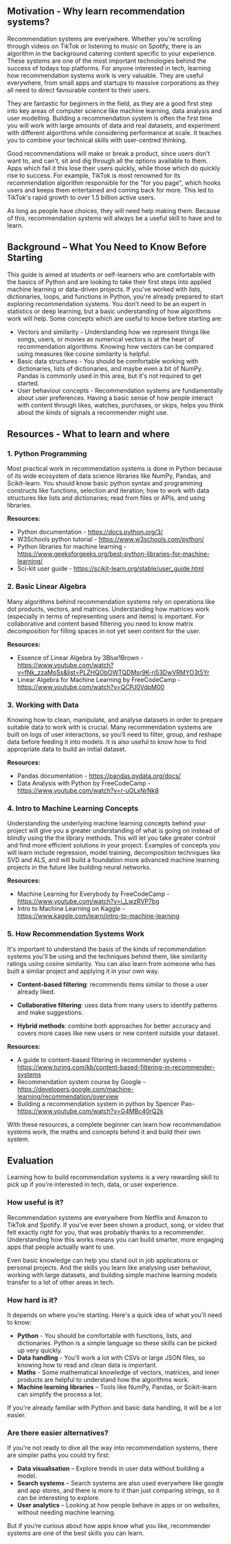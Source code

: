 ## Motivation - Why learn recommendation systems? 

Recommendation systems are everywhere. Whether you're scrolling through videos on TikTok or listening to music on Spotify, there is an algorithm in the background catering content specific to your experience. These systems are one of the most important technologies behind the success of todays top platforms. For anyone interested in tech, learning how recommendation systems work is very valuable. They are useful everywhere, from small apps and startups to massive corporations as they all need to direct favourable content to their users. 

They are fantastic for beginners in the field, as they are a good first step into key areas of computer science like machine learning, data analysis and user modelling. Building a recommendation system is often the first time you will work with large amounts of data and real datasets, and experiment with different algorithms while considering performance at scale. It teaches you to combine your technical skills with user-centred thinking. 

Good recommendations will make or break a product, since users don't want to, and can't, sit and dig through all the options available to them. Apps which fail it this lose their users quickly, while those which do quickly rise to success. For example, TikTok is most renowned for its recommendation algorithm responsible for the "for you page", which hooks users and keeps them entertained and coming back for more. This led to TikTok's rapid growth to over 1.5 billion active users.

As long as people have choices, they will need help making them. Because of this, recommendation systems will always be a useful skill to have and to learn.
 
## Background – What You Need to Know Before Starting

This guide is aimed at students or self-learners who are comfortable with the basics of Python and are looking to take their first steps into applied machine learning or data-driven projects. If you've worked with lists, dictionaries, loops, and functions in Python, you're already prepared to start exploring recommendation systems. You don’t need to be an expert in statistics or deep learning, but a basic understanding of how algorithms work will help.
Some concepts which are useful to know before starting are:
- Vectors and similarity - Understanding how we represent things like songs, users, or movies as numerical vectors is at the heart of recommendation algorithms. Knowing how vectors can be compared using measures like cosine similarity is helpful.
- Basic data structures - You should be comfortable working with dictionaries, lists of dictionaries, and maybe even a bit of NumPy. Pandas is commonly used in this area, but it's not required to get started.
- User behaviour concepts - Recommendation systems are fundamentally about user preferences. Having a basic sense of how people interact with content through likes, watches, purchases, or skips, helps you think about the kinds of signals a recommender might use.
## Resources - What to learn and where
### 1. **Python Programming**

Most practical work in recommendation systems is done in Python because of its wide ecosystem of data science libraries like NumPy, Pandas, and Scikit-learn. You should know basic python syntax and programming constructs like functions, selection and iteration; how to work with data structures like lists and dictionaries; read from files or APIs, and using libraries.

**Resources:**

- Python documentation - https://docs.python.org/3/
- W3Schools python tutorial - https://www.w3schools.com/python/
- Python libraries for machine learning - https://www.geeksforgeeks.org/best-python-libraries-for-machine-learning/
- Sci-kit user guide - https://scikit-learn.org/stable/user_guide.html

### 2. **Basic Linear Algebra**

Many algorithms behind recommendation systems rely on operations like dot products, vectors, and matrices. Understanding how matrices work (especially in terms of representing users and items) is important. For collaborative and content based filtering you need to know matrix decomposition for filling spaces in not yet seen content for the user.

**Resources:**

- Essence of Linear Algebra by 3Blue1Brown - https://www.youtube.com/watch?v=fNk_zzaMoSs&list=PLZHQObOWTQDMsr9K-rj53DwVRMYO3t5Yr
- Linear Algebra for Machine Learning by FreeCodeCamp - https://www.youtube.com/watch?v=QCPJ0VdpM00

### 3. **Working with Data**

Knowing how to clean, manipulate, and analyse datasets in order to prepare suitable data to work with is crucial. Many recommendation systems are built on logs of user interactions, so you’ll need to filter, group, and reshape data before feeding it into models. It is also useful to know how to find appropriate data to build an initial dataset.

**Resources:**

- Pandas documentation - https://pandas.pydata.org/docs/
- Data Analysis with Python by FreeCodeCamp - https://www.youtube.com/watch?v=r-uOLxNrNk8

### 4. **Intro to Machine Learning Concepts**

Understanding the underlying machine learning concepts behind your project will give you a greater understanding of what is going on instead of blindly using the the library methods. 
This will let you take greater control and find more efficient solutions in your project. Examples of concepts you will learn include regression, model training, decomposition techniques like SVD and ALS, and will build a foundation more advanced machine learning projects in the future like building neural networks. 

**Resources:**

- Machine Learning for Everybody by FreeCodeCamp - https://www.youtube.com/watch?v=i_LwzRVP7bg
- Intro to Machine Learning on Kaggle - https://www.kaggle.com/learn/intro-to-machine-learning

### 5. **How Recommendation Systems Work**

It's important to understand the basis of the kinds of recommendation systems you'll be using and the techniques behind them, like similarity ratings using cosine similarity. You can also learn from someone who has built a similar project and applying it in your own way.

- **Content-based filtering**: recommends items similar to those a user already liked.

- **Collaborative filtering**: uses data from many users to identify patterns and make suggestions.
    
- **Hybrid methods**: combine both approaches for better accuracy and covers more cases like new users or new content outside your dataset.
    

**Resources:**

- A guide to content-based filtering in recommender systems - https://www.turing.com/kb/content-based-filtering-in-recommender-systems
- Recommendation system course by Google - https://developers.google.com/machine-learning/recommendation/overview
- Building a recommendation system in python by Spencer Pao- https://www.youtube.com/watch?v=G4MBc40rQ2k

With these resources, a complete beginner can learn how recommendation systems work, the maths and concepts behind it and build their own system.

## Evaluation 

Learning how to build recommendation systems is a very rewarding skill to pick up if you’re interested in tech, data, or user experience.

### How useful is it?

Recommendation systems are everywhere from Netflix and Amazon to TikTok and Spotify. If you've ever been shown a product, song, or video that felt exactly right for you, that was probably thanks to a recommender. Understanding how this works means you can build smarter, more engaging apps that people actually want to use.

Even basic knowledge can help you stand out in job applications or personal projects. And the skills you learn like analysing user behaviour, working with large datasets, and building simple machine learning models transfer to a lot of other areas in tech.

### How hard is it?

It depends on where you’re starting. Here's a quick idea of what you'll need to know:

- **Python** - You should be comfortable with functions, lists, and dictionaries. Python is a simple language so these skills can be picked up very quickly.
- **Data handling** - You’ll work a lot with CSVs or large JSON files, so knowing how to read and clean data is important.
- **Maths** - Some mathematical knowledge of vectors, matrices, and inner products are helpful to understand how the algorithms work. 
- **Machine learning libraries** – Tools like NumPy, Pandas, or Scikit-learn can simplify the process a lot.    

If you're already familiar with Python and basic data handling, it will be a lot easier.

### Are there easier alternatives?

If you're not ready to dive all the way into recommendation systems, there are simpler paths you could try first:

- **Data visualisation** – Explore trends in user data without building a model.
- **Search systems** – Search systems are also used everywhere like google and app stores, and there is more to it than just comparing strings, so it can be interesting to explore.
- **User analytics** – Looking at how people behave in apps or on websites, without needing machine learning.

But if you’re curious about how apps know what you like, recommender systems are one of the best skills you can learn.



